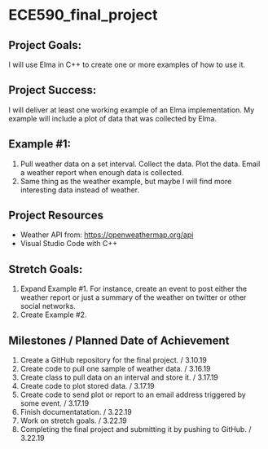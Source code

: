 # ECE590_final_project

## Project Goals:
I will use Elma in C++ to create one or more examples of how to use it.

## Project Success:
I will deliver at least one working example of an Elma implementation. My example will include a plot of data that was collected by Elma.

## Example #1:
1) Pull weather data on a set interval. Collect the data. Plot the data. Email a weather report when enough data is collected.
2) Same thing as the weather example, but maybe I will find more interesting data instead of weather.

## Project Resources
 - Weather API from: https://openweathermap.org/api
 - Visual Studio Code with C++

## Stretch Goals:
1) Expand Example #1. For instance, create an event to post either the weather report or just a summary of the weather on twitter or other social networks.
2) Create Example #2.

## Milestones / Planned Date of Achievement
1) Create a GitHub repository for the final project. / 3.10.19
2) Create code to pull one sample of weather data. / 3.16.19
3) Create class to pull data on an interval and store it. / 3.17.19
4) Create code to plot stored data. / 3.17.19
5) Create code to send plot or report to an email address triggered by some event. / 3.17.19
6) Finish documentatation. / 3.22.19
7) Work on stretch goals. / 3.22.19
8) Completing the final project and submitting it by pushing to GitHub. / 3.22.19
